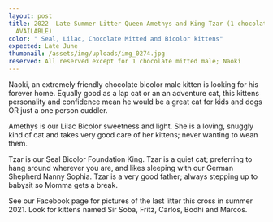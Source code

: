 ```yaml
---
layout: post
title: 2022  Late Summer Litter Queen Amethys and King Tzar (1 chocolate bicolor
  AVAILABLE)
color: " Seal, Lilac, Chocolate Mitted and Bicolor kittens"
expected: Late June
thumbnail: /assets/img/uploads/img_0274.jpg
reserved: All reserved except for 1 chocolate mitted male; Naoki
---
```

Naoki, an extremely friendly chocolate bicolor male kitten is looking for his forever home. Equally good as a lap cat or an an adventure cat, this kittens personality and confidence mean he would be a great cat for kids and dogs OR just a one person cuddler. 

Amethys is our Lilac Bicolor sweetness and light. She is a loving, snuggly kind of cat and takes very good care of her kittens; never wanting to wean them. 

Tzar is our Seal Bicolor Foundation King. Tzar is a quiet cat; preferring to hang around wherever you are, and likes sleeping with our German Shepherd Nanny Sophia. Tzar is a very good father; always stepping up to babysit so Momma gets a break. 

See our Facebook page for pictures of the last litter this cross in summer 2021. Look for kittens named Sir Soba, Fritz, Carlos, Bodhi and Marcos.